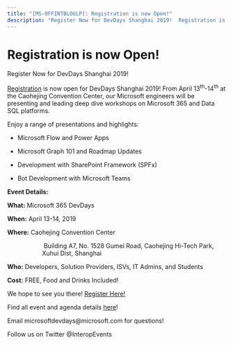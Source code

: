 ```yaml
---
title: "[MS-OFFINTBLOGLP]: Registration is now Open!"
description: "Register Now for DevDays Shanghai 2019!  Registration is now open for DevDays Shanghai 2019! From April 13th-14th at the"
---
```


# Registration is now Open!

<p>Register Now for DevDays
Shanghai 2019!</p>

<p><span><a href="https://forms.office.com/Pages/ResponsePage.aspx?id=v4j5cvGGr0GRqy180BHbR-rWPGOUtkRCjAbctJg8TClUMDE3Tk1FREVLWUQyQVU1NEdIRlpSOFo0Ty4u">Registration</a></span>
is now open for DevDays Shanghai 2019! From April 13<sup>th</sup>-14<sup>th</sup>
at the Caohejing Convention Center, our Microsoft engineers will be presenting
and leading deep dive workshops on Microsoft 365 and Data SQL platforms.  </p>

<p>Enjoy a range of presentations and highlights: </p>

<ul><li><p><span><span> 
</span></span>Microsoft Flow and Power Apps</p>

</li><li><p><span><span> 
</span></span>Microsoft Graph 101 and Roadmap Updates </p>

</li><li><p><span><span> 
</span></span>Development with SharePoint Framework (SPFx) </p>

</li><li><p><span><span> 
</span></span>Bot Development with Microsoft Teams </p>

</li></ul><p><b>Event Details: </b></p>

<p><b>What:</b> Microsoft 365 DevDays </p>

<p><b>When:</b> April 13-14, 2019  </p>

<p><b>Where:</b> Caohejing Convention Center</p>

<dl>
<dd>
<dl>
<dd>
<p> Building A7, No. 1528 Gumei Road,
Caohejing Hi-Tech Park, Xuhui Dist, Shanghai</p>
</dd></dl></dd></dl>

<p><b>Who:</b> Developers, Solution Providers, ISVs, IT Admins,
and Students</p>

<p><b>Cost:</b> FREE, Food and Drinks Included! </p>

<p>We hope to see you there! <span><a href="https://forms.office.com/Pages/ResponsePage.aspx?id=v4j5cvGGr0GRqy180BHbR-rWPGOUtkRCjAbctJg8TClUMDE3Tk1FREVLWUQyQVU1NEdIRlpSOFo0Ty4u">Register
Here!</a></span></p>

<p>Find all event and agenda details <span><a href="http://www.interopevents.com/shanghai2019">here</a></span>!  </p>

<p>Email microsoftdevdays@microsoft.com for questions! </p>

<p>Follow us on Twitter @InteropEvents </p>


                